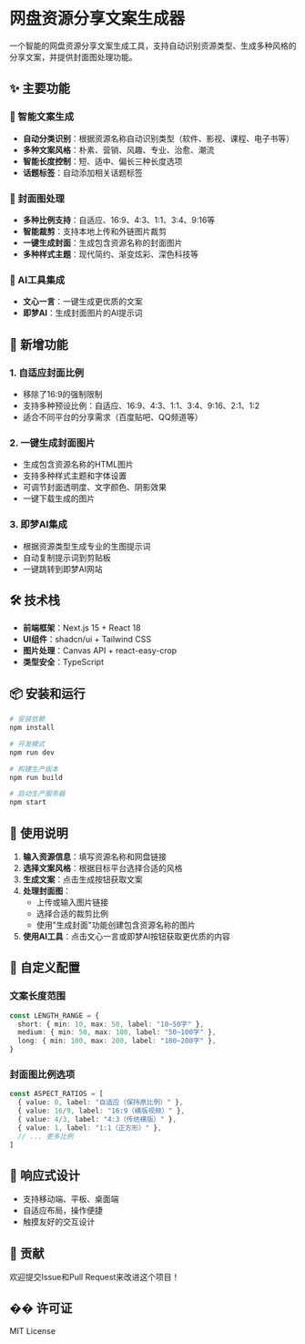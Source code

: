 # 网盘资源分享文案生成器

一个智能的网盘资源分享文案生成工具，支持自动识别资源类型、生成多种风格的分享文案，并提供封面图处理功能。

## ✨ 主要功能

### 📝 智能文案生成
- **自动分类识别**：根据资源名称自动识别类型（软件、影视、课程、电子书等）
- **多种文案风格**：朴素、营销、风趣、专业、治愈、潮流
- **智能长度控制**：短、适中、偏长三种长度选项
- **话题标签**：自动添加相关话题标签

### 🎨 封面图处理
- **多种比例支持**：自适应、16:9、4:3、1:1、3:4、9:16等
- **智能裁剪**：支持本地上传和外链图片裁剪
- **一键生成封面**：生成包含资源名称的封面图片
- **多种样式主题**：现代简约、渐变炫彩、深色科技等

### 🤖 AI工具集成
- **文心一言**：一键生成更优质的文案
- **即梦AI**：生成封面图片的AI提示词

## 🚀 新增功能

### 1. 自适应封面比例
- 移除了16:9的强制限制
- 支持多种预设比例：自适应、16:9、4:3、1:1、3:4、9:16、2:1、1:2
- 适合不同平台的分享需求（百度贴吧、QQ频道等）

### 2. 一键生成封面图片
- 生成包含资源名称的HTML图片
- 支持多种样式主题和字体设置
- 可调节封面透明度、文字颜色、阴影效果
- 一键下载生成的图片

### 3. 即梦AI集成
- 根据资源类型生成专业的生图提示词
- 自动复制提示词到剪贴板
- 一键跳转到即梦AI网站

## 🛠️ 技术栈

- **前端框架**：Next.js 15 + React 18
- **UI组件**：shadcn/ui + Tailwind CSS
- **图片处理**：Canvas API + react-easy-crop
- **类型安全**：TypeScript

## 📦 安装和运行

```bash
# 安装依赖
npm install

# 开发模式
npm run dev

# 构建生产版本
npm run build

# 启动生产服务器
npm start
```

## 🎯 使用说明

1. **输入资源信息**：填写资源名称和网盘链接
2. **选择文案风格**：根据目标平台选择合适的风格
3. **生成文案**：点击生成按钮获取文案
4. **处理封面图**：
   - 上传或输入图片链接
   - 选择合适的裁剪比例
   - 使用"生成封面"功能创建包含资源名称的图片
5. **使用AI工具**：点击文心一言或即梦AI按钮获取更优质的内容

## 🔧 自定义配置

### 文案长度范围
```typescript
const LENGTH_RANGE = {
  short: { min: 10, max: 50, label: "10~50字" },
  medium: { min: 50, max: 100, label: "50~100字" },
  long: { min: 100, max: 200, label: "100~200字" },
}
```

### 封面图比例选项
```typescript
const ASPECT_RATIOS = [
  { value: 0, label: "自适应（保持原比例）" },
  { value: 16/9, label: "16:9（横版视频）" },
  { value: 4/3, label: "4:3（传统横版）" },
  { value: 1, label: "1:1（正方形）" },
  // ... 更多比例
]
```

## 📱 响应式设计

- 支持移动端、平板、桌面端
- 自适应布局，操作便捷
- 触摸友好的交互设计

## 🤝 贡献

欢迎提交Issue和Pull Request来改进这个项目！

## �� 许可证

MIT License
